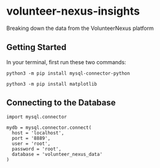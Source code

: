 # volunteer-nexus-insights
Breaking down the data from the VolunteerNexus platform

## Getting Started

In your terminal, first run these two commands:

```python3 -m pip install mysql-connector-python```

```python3 -m pip install matplotlib```

## Connecting to the Database
```
import mysql.connector

mydb = mysql.connector.connect(
  host = 'localhost',
  port = '8889',
  user = 'root',
  password = 'root',
  database = 'volunteer_nexus_data'
)
```